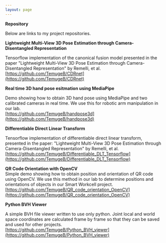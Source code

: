 ```yaml
---
layout: page
---
```


**Repository**

Below are links to my project repositories.

**Lightweight Multi-View 3D Pose Estimation through Camera-Disentangled Representation**

Tensorflow implementation of the canonical fusion model presented in the paper "Lightweight Multi-View 3D Pose Estimation through Camera-Disentangled Representation" by Remelli, et al.  
[https://github.com/TemugeB/CDRnet](https://github.com/TemugeB/CDRnet)


**Real time 3D hand pose esitmation using MediaPipe**

Demo showing how to obtain 3D hand pose using MediaPipe and two calibrated cameras in real time. We use this for robotic arm manipulation in our lab.  
[https://github.com/TemugeB/handpose3d](https://github.com/TemugeB/handpose3d)


**Differentiable Direct Linear Transform**

Tensorflow implementation of differentiable direct linear transform, presented in the paper:
"Lightweight Multi-View 3D Pose Estimation through Camera-Disentangled Representation" by Remelli, et al.  
[https://github.com/TemugeB/Differentiable_DLT_Tensorflow](https://github.com/TemugeB/Differentiable_DLT_Tensorflow)


**QR Code Orientation with OpenCV**  
Simple demo showing how to obtain position and orientation of QR code using OpenCV. We use this method in our lab to determine positions and orientations of objects in our Smart Workcell project.  
[https://github.com/TemugeB/QR_code_orientation_OpenCV](https://github.com/TemugeB/QR_code_orientation_OpenCV)


**Python BVH Viewer**

A simple BVH file viewer written to use only python. Joint local and world space coordinates are calculated frame by frame so that they can be saved and used for other projects.  
[https://github.com/TemugeB/Python_BVH_viewer](https://github.com/TemugeB/Python_BVH_viewer)

